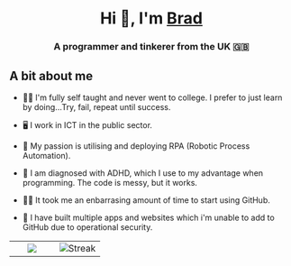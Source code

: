 <h1 align="center">Hi 👋, I'm <a href="#" target="blank">
Brad</a></h1>
<h3 align="center">A programmer and tinkerer from the UK 🇬🇧</h3>

## A bit about me
- 👨‍🏫 I'm fully self taught and never went to college. I prefer to just learn by doing...Try, fail, repeat until success.

- 🖥️ I work in ICT in the public sector.

- 🤖 My passion is utilising and deploying RPA (Robotic Process Automation).

- 🤯 I am diagnosed with ADHD, which I use to my advantage when programming. The code is messy, but it works.

- 🤦‍♂️ It took me an enbarrasing amount of time to start using GitHub.

- 🤫 I have built multiple apps and websites which i'm unable to add to GitHub due to operational security.


<p align="center">
  <!--- stats (start) -->
<table align="center">
<tr border="none">
<td width="50%" align="center">
  
  <img  align="center"  src="https://github-readme-stats.vercel.app/api?username=smib198&theme=dark&show_icons=true&count_private=true" />
</td>

<td width="50%" align="center">

 <img  title="🔥 Get streak stats for your profile at git.io/streak-stats" alt="Streak" src="https://github-readme-streak-stats.herokuapp.com/?user=smib198&theme=dark&hide_border=false" /> 
  
  </td>
</tr>
</table>
<!--- stats (end) -->


</p>        
